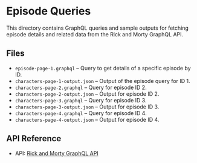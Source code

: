 # Episode Queries

This directory contains GraphQL queries and sample outputs for fetching episode details and related data from the Rick and Morty GraphQL API.

## Files

- `episode-page-1.graphql` – Query to get details of a specific episode by ID.
- `characters-page-1-output.json` – Output of the episode query for ID 1.
- `characters-page-2.graphql` – Query for episode ID 2.
- `characters-page-2-output.json` – Output for episode ID 2.
- `characters-page-3.graphql` – Query for episode ID 3.
- `characters-page-3-output.json` – Output for episode ID 3.
- `characters-page-4.graphql` – Query for episode ID 4.
- `characters-page-4-output.json` – Output for episode ID 4.

## API Reference

- API: [Rick and Morty GraphQL API](https://rickandmortyapi.com/graphql)
